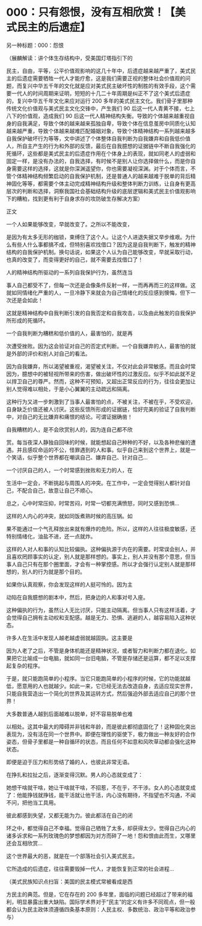 # 000：只有怨恨，没有互相欣赏！【美式民主的后遗症】

另一种标题：000：怨恨

（展麟解读：讲个体生存结构中，受美国灯塔指引下的

民主，自由，平等，公平价值观影响的这几十年中，后遗症越来越严重了，美式民主的后遗症需要牺牲一代人才能疗愈，这是我们需要正视的整体社会价值观的问题，而复兴中华五千年的文化就是应对美式民主破坏性的制胜的有效手段，这个需要一代人的时间周期来证明，短短的十几二十年周期是纠正不了这个美式后遗症的，复兴中华五千年文化来应对运行 200 多年的美式民主文化。我们骨子里那种传统文化价值观与美式民主文化交锋中，产生我们 90 后这一代人青黄不接，七上八下的价值观，造成我们 90 后这一代人精神结构失衡。导致的个体越来越重视自身的自我满足，导致个体的越来越来孤独自卑，导致个体在信息茧房中同质化认知越来越严重，导致个体越来越难匹配婚姻对象，导致个体精神结构一系列越来越多自我保护破坏行为等等，文中讲述了个体整体自我判断为自我嫌弃和自我低价值人，所自主产生的行为和外部的反馈，最后在自我臆想的证据链中不断自我强化的死循环，这些都是美式民主的后遗症作用在个体身上的表现，就如同老人的虚弱和固定一样，是没有办法的，自我选择，有时候不是别人让你选择做什么，而是你自身需要这样的选择，这就是你深渊遥望你，你也需要凝视深渊。对于个体而言，不管个体精神结构频繁启动的自我保护机制，还是普通人的越来越难于脱单的背后精神固化等等，都需要个体主动完成精神结构升级和整体判断力训练，让自身有更高层次的判断和选择，洞察我国社会基础结构升级的底层逻辑和美式民主价值观影响下的糟粕，找到更有利于自身求存的攻防破生存解决方案）

正文

一个人如果能够改变，早就改变了。之所以不能改变，

是因为有太多无形的枷锁，束缚住了这个人。让这个人进退失据又举步维艰。为什么有些人什么事都搞不成，但特别喜欢找借口？因为这是自我判断下，触发的精神结构的自我保护机制。换句话说，如果这个人认为自己能够改变，早就采取行动，也真的改变了，而变得更好的自己，就不需要去找借口了！

人的精神结构所驱动的一系列自我保护行为，虽然连当

事人自己都受不了，但每一次还是会像条件反射一样，一而再再而三的这样做。这就如同情绪化严重的人，一旦冷静下来就会为自己情绪化的反应感到懊悔，但下一次还是会如此！

这就是精神结构中自我判断引发的自我否定和自我攻击，以及由此触发的自我保护所形成的死循环。

一个自我判断为糟糕和低价值的人，最害怕的，就是再

次遭受挫败。因为这会验证对自己的否定式判断。一个自我嫌弃的人，最害怕的就是外部的评价和别人对自己的看法。

因为自我嫌弃，所以渴望被重视，渴望被关注，不仅对此会非常敏感。而且会时常因为，臆想中的被轻视所带来的伤害，做出破坏性的过激反应。似乎不如此就不足以捍卫自己的尊严。然而，这种不可预知，又超出正常反应的行为，往往会更加让别人觉得难以相处，于是小心翼翼的主动疏远和隔离。

这种行为又进一步刺激到了当事人最害怕的点，不被关注，不被在乎，不受欢迎，自身缺乏价值还被人讨厌。这些反馈所形成的证据链，恰好完美的验证了自我判断中，对自己的无比嫌弃和痛恨的结论。可谓证据确凿！

自我糟糕的人，是不会欣赏别人的，因为连自己都不欣

赏。每当夜深人静独自回味的时候，就能想起自己种种的不好，以及各种悲催的遭遇。并且感叹命运的不公，怪罪遇到的人和事。似乎自己来到这个世界上，就是一个笑话，似乎整个世界都在嘲讽自己、嫌弃自己、针对自己…

一个讨厌自己的人，一个时常感到挫败和无力的人，在

生活中一定会，不断挑起与周围人的冲突。在工作中，一定会觉得别人都针对自己，不配合自己，故意让自己不顺心。

总之，心中时常压抑，时常苦闷，时常一切都充满愤怒，同时又感到恐惧…

这样的人内心的冲突，就如同饭煮熟时候的高压锅。如

果不能通过一个气孔释放出来就有爆炸的危险。所以，这样的人往往极度敏感，还特别情绪化，油盐不进，还一点就炸。

这样的人对人和事的认知比较偏执。这种偏执源于内在的需要。时常误会别人，并且喜欢罔顾事实的认定，别人就是那样想的。事实上，别人并没有那个意思，但当事人自己只有在那个圈里面，才会有一种掌控感。所以才会强行认定别人就是那样想的，别人的行为就是那个目的。

如果你认真观察，你会发现这样的人挺可怜的。因为主

动陷在自我臆想的剧本中，然后，把身边的人和事对号入座。

这种偏执的行为，虽然让人无比讨厌，只能主动隔离。但当事人只有这样活着，才会觉得自己拥有主动权和支配感。越是无力、恐惧、逃避的人，越容易陷入这种状态。

许多人在生活中发现人越老越虚弱就越固执。这主要是

因为人老了之后，不管是身体机能还是精神状况，或者智力和判断力都在退化。如果把它比喻成一台电脑，就如同一台旧电脑，不管是存储还是运算，都不足以支撑起复杂的程序。

于是，就只能跑简单的小程序。当它只能跑简单的小程序的时候，它的功能就越低，愿意用的人也就越少。如此一来，它已经无法去改造自身，去适应现实世界，只能自我营造出一个简化的世界及其运转方式，然后强迫外部去适应自己的那个世界！

大多数普通人越到后面越难以脱单，好不容易脱单也难

以相处。这其中最大的障碍并非钱和年龄，而是彼此都彻底固化了！这种固化突出表现为，没有活在同一个世界中。即便在理性的驱使下，极力做出一种友好的合作姿态，但骨子里都是一种自循环的状态，而且任何不如意和风吹草动都会强化这种状态。

即便是迫于压力和形势结了婚的人，也彼此非常无语。

在挣扎和拉扯之后，逐渐变得沉默。男人的心态就变成了：

她想干啥就干啥，她让干啥就干啥，不招惹，不在乎，不干涉。女人的心态就变成了：他能挣钱就挣钱，能干活就让他干活，内心没有期待，不指望也不沟通，不闻不问，把他当工具用。

彼此都感到失望，又都无能为力。彼此都活在自己的闭

环之中，都觉得自己不幸福。觉得自己牺牲了太多，却获得太少。觉得自己内心的诸多诉求和一系列玫瑰色的梦想都因为对方而碎了一地！怨和恨由此而生，又哪里还会互相欣赏…

这个世界最大的恶，就是在一个部落社会引入美式民主。

它所造成的后遗症，往往需要毁掉一代人，才能恢复到正常的社会进程…

（美式民族知识点扫盲：美国的民主模式常被看成是西

方民主的典范。但是，它在存在的 200 多年里，面临的问题已经超过了带来的福利，明显暴露出重大缺陷。国际学术界对于“民主”的定义有许多不同观点，但一般都会认为民主政体须遵循四条基本原则：人民主权、多数统治、政治平等和政治参与）